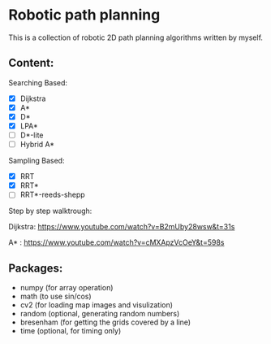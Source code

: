 # Robotic path planning
This is a collection of robotic 2D path planning algorithms written by myself.

## Content:

Searching Based:
- [x] Dijkstra
- [x] A*
- [x] D*
- [x] LPA*
- [ ] D*-lite
- [ ] Hybrid A*

Sampling Based:
- [x] RRT
- [x] RRT*
- [ ] RRT*-reeds-shepp

Step by step walktrough:

Dijkstra: https://www.youtube.com/watch?v=B2mUby28wsw&t=31s 

A* : https://www.youtube.com/watch?v=cMXApzVcOeY&t=598s 

## Packages:
* numpy  (for array operation)
* math   (to use sin/cos)
* cv2    (for loading map images and visulization)
* random (optional, generating random numbers)
* bresenham (for getting the grids covered by a line)
* time   (optional, for timing only)
